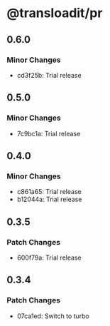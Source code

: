 # @transloadit/pr

## 0.6.0

### Minor Changes

- cd3f25b: Trial release

## 0.5.0

### Minor Changes

- 7c9bc1a: Trial release

## 0.4.0

### Minor Changes

- c861a65: Trial release
- b12044a: Trial release

## 0.3.5

### Patch Changes

- 600f79a: Trial release

## 0.3.4

### Patch Changes

- 07ca1ed: Switch to turbo
